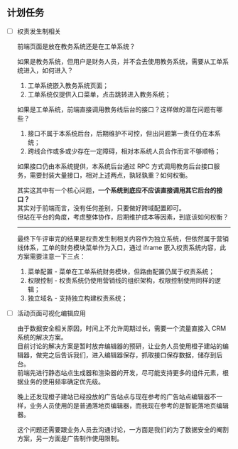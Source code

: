 ## 计划任务

- [ ] 权责发生制相关

  前端页面是放在教务系统还是在工单系统？

  如果是教务系统，但用户是财务人员，并不会去使用教务系统，需要从工单系统进入，如何进入？

  1. 工单系统嵌入教务系统页面；
  2. 工单系统仅提供入口菜单，点击跳转进入教务系统；

  如果是工单系统，前端直接调用教务线后台的接口？这样做的潜在问题有哪些？

  1. 接口不属于本系统后台，后期维护不可控，但出问题第一责任仍在本系统；
  2. 跨线合作或多或少存在一定障碍，相对本系统人员合作而言不够顺畅；

  如果接口仍由本系统提供，本系统后台通过 RPC 方式调用教务后台接口服务，需要封装大量接口，相对上述两点，孰轻孰重？如何权衡。

  其实这其中有一个核心问题，**一个系统到底应不应该直接调用其它后台的接口？**  
  其实对于前端而言，没有任何差别，只要做好跨域配置即可。  
  但站在平台的角度，考虑整体协作，后期维护成本等因素，到底该如何权衡？

  ***

  最终下午评审完的结果是权责发生制相关内容作为独立系统，但依然属于营销线体系，工单的财务模块菜单作为入口，通过 iframe 嵌入权责系统内容，此方案需要注意一下三点：

  1. 菜单配置 - 菜单在工单系统财务模块，但路由配置仍属于权责系统；
  2. 权限控制 - 权责系统仍使用营销线的组织架构，权限控制使用同样的逻辑；
  3. 独立域名 - 支持独立构建权责系统；

- [ ] 活动页面可视化编辑应用

  由于数据安全相关原因，时间上不允许周期过长，需要一个流量直接入 CRM 系统的解决方案。  
  目前讨论的解决方案是暂时放弃编辑器的预研，让业务人员使用橙子建站的编辑器，做完之后告诉我们，进入编辑器保存，抓取接口保存数据，储存到后台。  
  前端先进行静态站点生成器和渲染器的开发，尽可能支持更多的组件元素，根据业务的使用频率确定优先级。

  晚上还发现橙子建站已经投放的广告站点与现在参考的广告站点编辑器不一样，业务人员使用的是普通落地页编辑器，而我现在参考的是智能落地页编辑器。

  这个问题还需要跟业务人员去沟通讨论，一方面是我们的为了数据安全的阉割方案，另一方面是广告制作使用限制。
